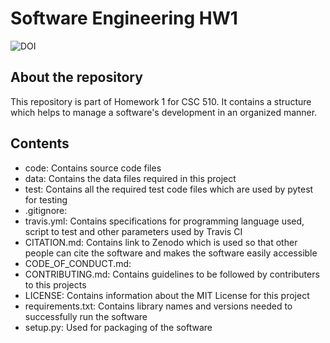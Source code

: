 # Software Engineering HW1

![DOI](https://zenodo.org/badge/DOI/10.5281/zenodo.3986930.svg)

## About the repository

This repository is part of Homework 1 for CSC 510. It contains a structure which helps to manage a software's development in an organized manner.

## Contents

- code: Contains source code files
- data: Contains the data files required in this project
- test: Contains all the required test code files which are used by pytest for testing
- .gitignore: 
- travis.yml: Contains specifications for programming language used, script to test and other parameters used by Travis CI
- CITATION.md: Contains link to Zenodo which is used so that other people can cite the software and makes the software easily accessible
- CODE_OF_CONDUCT.md: 
- CONTRIBUTING.md: Contains guidelines to be followed by contributers to this projects
- LICENSE: Contains information about the MIT License for this project
- requirements.txt: Contains library names and versions needed to successfully run the software
- setup.py: Used for packaging of the software
